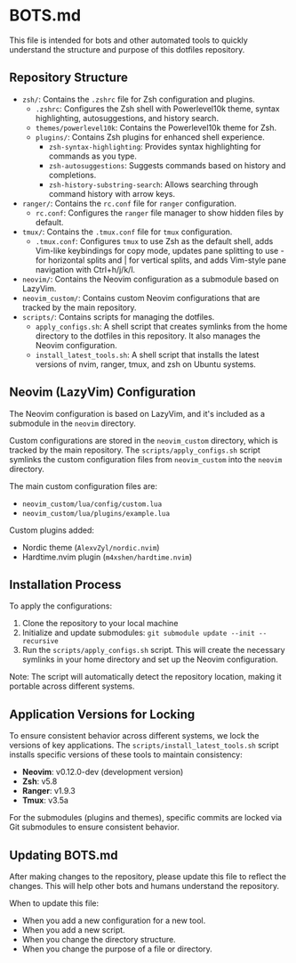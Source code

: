 # BOTS.md

This file is intended for bots and other automated tools to quickly understand the structure and purpose of this dotfiles repository.

## Repository Structure

*   `zsh/`: Contains the `.zshrc` file for Zsh configuration and plugins.
    *   `.zshrc`: Configures the Zsh shell with Powerlevel10k theme, syntax highlighting, autosuggestions, and history search.
    *   `themes/powerlevel10k`: Contains the Powerlevel10k theme for Zsh.
    *   `plugins/`: Contains Zsh plugins for enhanced shell experience.
        *   `zsh-syntax-highlighting`: Provides syntax highlighting for commands as you type.
        *   `zsh-autosuggestions`: Suggests commands based on history and completions.
        *   `zsh-history-substring-search`: Allows searching through command history with arrow keys.
*   `ranger/`: Contains the `rc.conf` file for `ranger` configuration.
    *   `rc.conf`: Configures the `ranger` file manager to show hidden files by default.
*   `tmux/`: Contains the `.tmux.conf` file for `tmux` configuration.
    *   `.tmux.conf`: Configures `tmux` to use Zsh as the default shell, adds Vim-like keybindings for copy mode, updates pane splitting to use - for horizontal splits and | for vertical splits, and adds Vim-style pane navigation with Ctrl+h/j/k/l.
*   `neovim/`: Contains the Neovim configuration as a submodule based on LazyVim.
*   `neovim_custom/`: Contains custom Neovim configurations that are tracked by the main repository.
*   `scripts/`: Contains scripts for managing the dotfiles.
    *   `apply_configs.sh`: A shell script that creates symlinks from the home directory to the dotfiles in this repository. It also manages the Neovim configuration.
    *   `install_latest_tools.sh`: A shell script that installs the latest versions of nvim, ranger, tmux, and zsh on Ubuntu systems.

## Neovim (LazyVim) Configuration

The Neovim configuration is based on LazyVim, and it's included as a submodule in the `neovim` directory.

Custom configurations are stored in the `neovim_custom` directory, which is tracked by the main repository. The `scripts/apply_configs.sh` script symlinks the custom configuration files from `neovim_custom` into the `neovim` directory.

The main custom configuration files are:
*   `neovim_custom/lua/config/custom.lua`
*   `neovim_custom/lua/plugins/example.lua`

Custom plugins added:
*   Nordic theme (`AlexvZyl/nordic.nvim`)
*   Hardtime.nvim plugin (`m4xshen/hardtime.nvim`)

## Installation Process

To apply the configurations:

1. Clone the repository to your local machine
2. Initialize and update submodules: `git submodule update --init --recursive`
3. Run the `scripts/apply_configs.sh` script. This will create the necessary symlinks in your home directory and set up the Neovim configuration.

Note: The script will automatically detect the repository location, making it portable across different systems.

## Application Versions for Locking

To ensure consistent behavior across different systems, we lock the versions of key applications. The `scripts/install_latest_tools.sh` script installs specific versions of these tools to maintain consistency:

*   **Neovim**: v0.12.0-dev (development version)
*   **Zsh**: v5.8
*   **Ranger**: v1.9.3
*   **Tmux**: v3.5a

For the submodules (plugins and themes), specific commits are locked via Git submodules to ensure consistent behavior.

## Updating BOTS.md

After making changes to the repository, please update this file to reflect the changes. This will help other bots and humans understand the repository.

When to update this file:

*   When you add a new configuration for a new tool.
*   When you add a new script.
*   When you change the directory structure.
*   When you change the purpose of a file or directory.